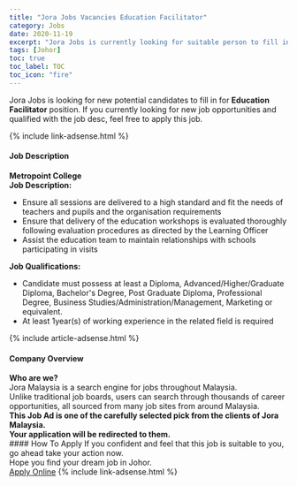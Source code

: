 ```yaml
---
title: "Jora Jobs Vacancies Education Facilitator" 
category: Jobs 
date: 2020-11-19 
excerpt: "Jora Jobs is currently looking for suitable person to fill in the Education Facilitator which positioned at Johor" 
tags: [Johor] 
toc: true 
toc_label: TOC 
toc_icon: "fire" 
--- 
```


<p>Jora Jobs is looking for new potential candidates to fill in for <b>Education Facilitator</b> position. If you currently looking for new job opportunities and qualified with the job desc, feel free to apply this job.
</p>{% include link-adsense.html %} 
<div><div><div><h4>Job Description</h4></div></div><div><div><span><div><div><strong>Metropoint College</strong></div><div><div><strong>Job Description:</strong></div><ul><li>Ensure all sessions are delivered to a high standard and fit the needs of teachers and pupils and the organisation requirements</li><li>Ensure that delivery of the education workshops is evaluated thoroughly following evaluation procedures as directed by the Learning Officer</li><li>Assist the education team to maintain relationships with schools participating in visits</li></ul><div><div><strong>Job Qualifications:</strong></div><ul><li>Candidate must possess at least a Diploma, Advanced/Higher/Graduate Diploma, Bachelor's Degree, Post Graduate Diploma, Professional Degree, Business Studies/Administration/Management, Marketing or equivalent.</li><li>At least 1year(s) of working experience in the related field is required</li></ul></div></div></div></span></div></div></div> 
{% include article-adsense.html %} 
<div><div><div><h4>Company Overview</h4></div></div><div><div><span><div><div>
<strong>Who are we?</strong></div>
<div>
	Jora Malaysia is a search engine for jobs throughout Malaysia.<br>
	Unlike traditional job boards, users can search through thousands of career opportunities, all sourced from many job sites from around Malaysia.&#160;</div>
<div>
<div>
<strong>This Job Ad is one of the carefully selected pick from the clients of Jora Malaysia.</strong></div>
<div>
<strong>Your application will be redirected to them.</strong></div>
</div></div></span></div></div></div> 
#### How To Apply 
If you confident and feel that this job is suitable to you, go ahead take your action now. <br/> 
Hope you find your dream job in Johor. <br/> 
<a href="https://www.jobstreet.com.my/en/job/education-facilitator-4427443?jobId=jobstreet-my-job-4427443&sectionRank=17&token=0~5c78bd40-a3ad-4a05-90d9-54ba6c2e3f9c&fr=SRP%20View%20In%20New%20Ta" class="btn btn--info" target="_blank" rel="nofollow noopenner">Apply Online</a> 
{% include link-adsense.html %} 